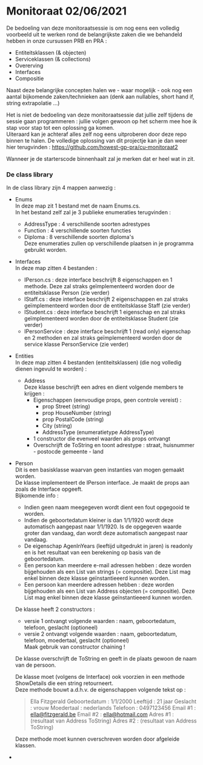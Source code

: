 # Monitoraat 02/06/2021

De bedoeling van deze monitoraatsessie is om nog eens een volledig voorbeeld uit te werken rond de belangrijkste zaken die we behandeld hebben in onze cursussen PRB en PRA : 
  * Entiteitsklassen  (& objecten)
  * Serviceklassen  (& collections)
  * Overerving 
  * Interfaces
  * Compositie  
  
Naast deze belangrijke concepten halen we - waar mogelijk - ook nog een aantal bijkomende zaken/technieken aan (denk aan nullables, short hand if, string extrapolatie ...)

Het is niet de bedoeling van deze monitoraatsessie dat jullie zelf tijdens de sessie gaan programmeren : jullie volgen gewoon op het scherm mee hoe ik stap voor stap tot een oplossing ga komen.  
Uiteraard kan je achteraf alles zelf nog eens uitproberen door deze repo binnen te halen.
De volledige oplossing van dit projectje kan je dan weer hier terugvinden : https://github.com/howest-gp-pra/cu-monitoraat2 

Wanneer je de starterscode binnenhaalt zal je merken dat er heel wat in zit.

### De class library 

In de class library zijn 4 mappen aanwezig : 
  * Enums  
    In deze map zit 1 bestand met de naam Enums.cs.  
    In het bestand zelf zal je 3 publieke enumeraties terugvinden :   
      * AddressType : 4 verschillende soorten adrestypes  
      * Function : 4 verschillende soorten functies  
      * Diploma : 8 verschillende soorten diploma's  
    Deze enumeraties zullen op verschillende plaatsen in je programma gebruikt worden.
  * Interfaces  
    In deze map zitten 4 bestanden : 
      * IPerson.cs : deze interface beschrijft 8 eigenschappen en 1 methode.  Deze zal straks geïmplementeerd worden door de entiteitsklasse Person (zie verder)   
      * IStaff.cs : deze interface beschrijft 2 eigenschappen en zal straks geïmplementeerd worden door de entiteitsklasse Staff (zie verder)  
      * IStudent.cs : deze interface beschrijft 1 eigenschap en zal straks geïmplementeerd worden door de entiteitsklasse Student (zie verder)
      * IPersonService : deze interface beschrijft 1 (read only) eigenschap en 2 methoden en zal straks geïmplementeerd worden door de service klasse PersonService (zie verder)
  * Entities   
    In deze map zitten 4 bestanden (entiteitsklassen) (die nog volledig dienen ingevuld te worden) :   
    * Address   
      Deze klasse beschrijft een adres en dient volgende members te krijgen :   
        * Eigenschappen (eenvoudige props, geen controle vereist) :   
          * prop Street (string)  
          * prop HouseNumber (string)  
          * prop PostalCode (string)  
          * City (string)  
          * AddressType (enumeratietype AddressType)
        * 1 constructor die evenveel waarden als props ontvangt  
        * Overschrijft de ToString en toont  adrestype : straat, huisnummer - postocde gemeente - land
  * Person  
    Dit is een basisklasse waarvan geen instanties van mogen gemaakt worden.  
    De klasse implementeert de IPerson interface.  Je maakt de props aan zoals de Interface opgeeft.  
    Bijkomende info : 
      * Indien geen naam meegegeven wordt dient een fout opgegooid te worden.  
      * Indien de geboortedatum kleiner is dan 1/1/1920 wordt deze automatisch aangepast naar 1/1/1920.  Is de opgegeven waarde groter dan vandaag, dan wordt deze automatisch aangepast naar vandaag.    
      * De eigenschap AgenInYears (leeftijd uitgedrukt in jaren) is readonly en is het resultaat van een berekening op basis van de geboortedatum.  
      * Een persoon kan meerdere e-mail adressen hebben : deze worden bijgehouden als een List van strings (= compositie).  Deze List mag enkel binnen deze klasse geïnstantieeerd kunnen worden.  
      * Een persoon kan meerdere adressen hebben : deze worden bijgehouden als een List van Address objecten (= compositie).  Deze List mag enkel binnen deze klasse geïnstantieeerd kunnen worden.  
    
    De klasse heeft 2 constructors :  
      * versie 1 ontvangt volgende waarden : naam, geboortedatum, telefoon, geslacht (optioneel)  
      * versie 2 ontvangt volgende waarden : naam, geboortedatum, telefoon, moedertaal, geslacht (optioneel)  
    Maak gebruik van constructor chaining !    
    
    De klasse overschrijft de ToString en geeft in de plaats gewoon de naam van de persoon.  
    
    De klasse moet (volgens de Interface) ook voorzien in een methode ShowDetails die een string retourneert.   
    Deze methode bouwt a.d.h.v. de eigenschappen volgende tekst op : 
    
    > Ella Fitzgerald 
    > Geboortedatum : 1/1/2000
    > Leeftijd : 21 jaar
    > Geslacht : vrouw
    > Moedertaal : nederlands
    > Telefoon : 0497123456
    > Email #1 : ella@fitzgerald.be
    > Email #2 : ella@hotmail.com
    > Adres #1 : (resultaat van Address ToString)
    > Adres #2 : (resultaat van Address ToString)
    
    Deze methode moet kunnen overschreven worden door afgeleide klassen.
    
    
    
    
  * 
